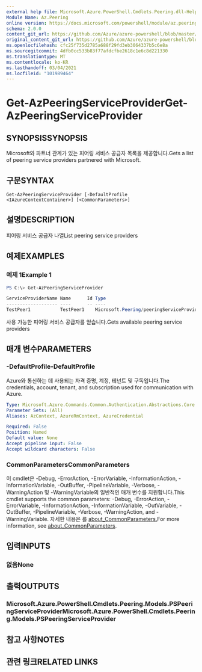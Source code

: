 ```yaml
---
external help file: Microsoft.Azure.PowerShell.Cmdlets.Peering.dll-Help.xml
Module Name: Az.Peering
online version: https://docs.microsoft.com/powershell/module/az.peering/get-azpeeringserviceprovider
schema: 2.0.0
content_git_url: https://github.com/Azure/azure-powershell/blob/master/src/Peering/Peering/help/Get-AzPeeringServiceProvider.md
original_content_git_url: https://github.com/Azure/azure-powershell/blob/master/src/Peering/Peering/help/Get-AzPeeringServiceProvider.md
ms.openlocfilehash: cfc25f735d2785a688f29fd3eb3064337b5c6e8a
ms.sourcegitcommit: 4dfb0cc533b83f77afdcfbe2618c1e6c8d221330
ms.translationtype: MT
ms.contentlocale: ko-KR
ms.lasthandoff: 03/04/2021
ms.locfileid: "101989464"
---
```

# <span data-ttu-id="ec49c-101">Get-AzPeeringServiceProvider</span><span class="sxs-lookup"><span data-stu-id="ec49c-101">Get-AzPeeringServiceProvider</span></span>

## <span data-ttu-id="ec49c-102">SYNOPSIS</span><span class="sxs-lookup"><span data-stu-id="ec49c-102">SYNOPSIS</span></span>
<span data-ttu-id="ec49c-103">Microsoft와 파트너 관계가 있는 피어링 서비스 공급자 목록을 제공합니다.</span><span class="sxs-lookup"><span data-stu-id="ec49c-103">Gets a list of peering service providers partnered with Microsoft.</span></span>

## <span data-ttu-id="ec49c-104">구문</span><span class="sxs-lookup"><span data-stu-id="ec49c-104">SYNTAX</span></span>

```
Get-AzPeeringServiceProvider [-DefaultProfile <IAzureContextContainer>] [<CommonParameters>]
```

## <span data-ttu-id="ec49c-105">설명</span><span class="sxs-lookup"><span data-stu-id="ec49c-105">DESCRIPTION</span></span>
<span data-ttu-id="ec49c-106">피어링 서비스 공급자 나열</span><span class="sxs-lookup"><span data-stu-id="ec49c-106">List peering service providers</span></span>

## <span data-ttu-id="ec49c-107">예제</span><span class="sxs-lookup"><span data-stu-id="ec49c-107">EXAMPLES</span></span>

### <span data-ttu-id="ec49c-108">예제 1</span><span class="sxs-lookup"><span data-stu-id="ec49c-108">Example 1</span></span>
```powershell
PS C:\> Get-AzPeeringServiceProvider

ServiceProviderName Name      Id Type
------------------- ----      -- ----
TestPeer1           TestPeer1    Microsoft.Peering/peeringServiceProviders
```

<span data-ttu-id="ec49c-109">사용 가능한 피어링 서비스 공급자를 얻습니다.</span><span class="sxs-lookup"><span data-stu-id="ec49c-109">Gets available peering service providers</span></span>

## <span data-ttu-id="ec49c-110">매개 변수</span><span class="sxs-lookup"><span data-stu-id="ec49c-110">PARAMETERS</span></span>

### <span data-ttu-id="ec49c-111">-DefaultProfile</span><span class="sxs-lookup"><span data-stu-id="ec49c-111">-DefaultProfile</span></span>
<span data-ttu-id="ec49c-112">Azure와 통신하는 데 사용되는 자격 증명, 계정, 테넌트 및 구독입니다.</span><span class="sxs-lookup"><span data-stu-id="ec49c-112">The credentials, account, tenant, and subscription used for communication with Azure.</span></span>

```yaml
Type: Microsoft.Azure.Commands.Common.Authentication.Abstractions.Core.IAzureContextContainer
Parameter Sets: (All)
Aliases: AzContext, AzureRmContext, AzureCredential

Required: False
Position: Named
Default value: None
Accept pipeline input: False
Accept wildcard characters: False
```

### <span data-ttu-id="ec49c-113">CommonParameters</span><span class="sxs-lookup"><span data-stu-id="ec49c-113">CommonParameters</span></span>
<span data-ttu-id="ec49c-114">이 cmdlet은 -Debug, -ErrorAction, -ErrorVariable, -InformationAction, -InformationVariable, -OutBuffer, -PipelineVariable, -Verbose, -WarningAction 및 -WarningVariable의 일반적인 매개 변수를 지원합니다.</span><span class="sxs-lookup"><span data-stu-id="ec49c-114">This cmdlet supports the common parameters: -Debug, -ErrorAction, -ErrorVariable, -InformationAction, -InformationVariable, -OutVariable, -OutBuffer, -PipelineVariable, -Verbose, -WarningAction, and -WarningVariable.</span></span> <span data-ttu-id="ec49c-115">자세한 내용은 를 [about_CommonParameters.](http://go.microsoft.com/fwlink/?LinkID=113216)</span><span class="sxs-lookup"><span data-stu-id="ec49c-115">For more information, see [about_CommonParameters](http://go.microsoft.com/fwlink/?LinkID=113216).</span></span>

## <span data-ttu-id="ec49c-116">입력</span><span class="sxs-lookup"><span data-stu-id="ec49c-116">INPUTS</span></span>

### <span data-ttu-id="ec49c-117">없음</span><span class="sxs-lookup"><span data-stu-id="ec49c-117">None</span></span>

## <span data-ttu-id="ec49c-118">출력</span><span class="sxs-lookup"><span data-stu-id="ec49c-118">OUTPUTS</span></span>

### <span data-ttu-id="ec49c-119">Microsoft.Azure.PowerShell.Cmdlets.Peering.Models.PSPeeringServiceProvider</span><span class="sxs-lookup"><span data-stu-id="ec49c-119">Microsoft.Azure.PowerShell.Cmdlets.Peering.Models.PSPeeringServiceProvider</span></span>

## <span data-ttu-id="ec49c-120">참고 사항</span><span class="sxs-lookup"><span data-stu-id="ec49c-120">NOTES</span></span>

## <span data-ttu-id="ec49c-121">관련 링크</span><span class="sxs-lookup"><span data-stu-id="ec49c-121">RELATED LINKS</span></span>

